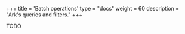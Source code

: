 +++
title = 'Batch operations'
type = "docs"
weight = 60
description = "Ark's queries and filters."
+++

TODO
